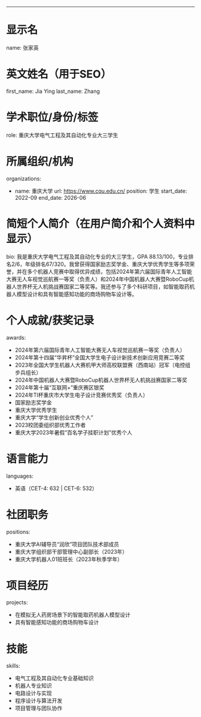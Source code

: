 ---
# 显示名
name: 张家英

# 英文姓名（用于SEO）
first_name: Jia Ying
last_name: Zhang


# 学术职位/身份/标签
role: 重庆大学电气工程及其自动化专业大三学生

# 所属组织/机构
organizations:
- name: 重庆大学
  url: https://www.cqu.edu.cn/
  position: 学生
  start_date: 2022-09
  end_date: 2026-06

# 简短个人简介（在用户简介和个人资料中显示）
bio: 我是重庆大学电气工程及其自动化专业的大三学生，GPA 88.13/100，专业排名2/6，年级排名67/320。我曾获得国家励志奖学金、重庆大学优秀学生等多项荣誉，并在多个机器人竞赛中取得优异成绩，包括2024年第六届国际青年人工智能大赛无人车视觉巡航赛一等奖（负责人）和2024年中国机器人大赛暨RoboCup机器人世界杯无人机挑战赛国家二等奖等。我还参与了多个科研项目，如智能取药机器人模型设计和具有智能感知功能的商场购物车设计等。

# 个人成就/获奖记录
awards:
- 2024年第六届国际青年人工智能大赛无人车视觉巡航赛一等奖（负责人）
- 2024年第十四届“华昇杯”全国大学生电子设计新技术创新应用竞赛二等奖
- 2023年全国大学生机器人大赛机甲大师高校联盟赛（西南站）冠军（电控组步兵组长）
- 2024年中国机器人大赛暨RoboCup机器人世界杯无人机挑战赛国家二等奖
- 2024年第十届“互联网+”重庆赛区银奖
- 2024年TI杯重庆市大学生电子设计竞赛优秀奖（负责人）
- 国家励志奖学金
- 重庆大学优秀学生
- 重庆大学“学生创新创业优秀个人”
- 2023校团委组织部优秀工作者
- 重庆大学2023年暑假“百名学子挂职计划”优秀个人

# 语言能力
languages:
- 英语（CET-4: 632 | CET-6: 532）

# 社团职务
positions:
- 重庆大学AI辅导员“润欣”项目团队技术部成员
- 重庆大学组织部干部管理中心副部长（2023年）
- 重庆大学机器人01班班长（2023年秋季学年）

# 项目经历
projects:
- 在模拟无人药房场景下的智能取药机器人模型设计
- 具有智能感知功能的商场购物车设计

# 技能
skills:
- 电气工程及其自动化专业基础知识
- 机器人专业知识
- 电路设计与实现
- 程序设计与算法开发
- 项目管理与团队协作